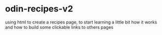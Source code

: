 # odin-recipes-v2
using html to create a recipes page, to start learning a little bit how it works and how to build some clickable links to others pages